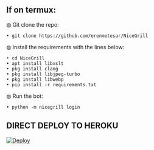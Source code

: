 ## If on termux:

◍ Git clone the repo:

    • git clone https://github.com/erenmetesar/NiceGrill

◍ Install the requirements with the lines below:

    • cd NiceGrill
    • apt install libxslt
    • pkg install clang
    • pkg install libjpeg-turbo
    • pkg install libwebp
    • pip install -r requirements.txt

◍ Run the bot:

    • python -m nicegrill login

## DIRECT DEPLOY TO HEROKU


[![Deploy](https://www.herokucdn.com/deploy/button.svg)](https://dashboard.heroku.com/new?button-url=https%3A%2F%2Fgithub.com%2Ferenmetesar%2FNiceGrill_Heroku&template=https%3A%2F%2Fgithub.com%2Ferenmetesar%2FNiceGrill_Heroku)
